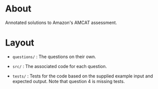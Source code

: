 # About

Annotated solutions to Amazon's AMCAT assessment.

# Layout

* `questions/` : The questions on their own. 

* `src/` : The associated code for each question.

* `tests/` : Tests for the code based on the supplied example input and expected output. Note that question 4 is missing tests.
